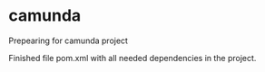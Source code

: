 # camunda
Prepearing for camunda project

Finished file pom.xml with all needed dependencies in the project.
